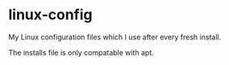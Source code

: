 # linux-config
My Linux configuration files which I use after every fresh install.

The installs file is only compatable with apt.
